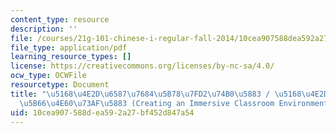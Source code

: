 ```yaml
---
content_type: resource
description: ''
file: /courses/21g-101-chinese-i-regular-fall-2014/10cea907588dea592a27bf452d847a54_MIT21G_101F14_Immersive_Environment_Chinese.pdf
file_type: application/pdf
learning_resource_types: []
license: https://creativecommons.org/licenses/by-nc-sa/4.0/
ocw_type: OCWFile
resourcetype: Document
title: "\u5168\u4E2D\u6587\u7684\u5B78\u7FD2\u74B0\u5883 / \u5168\u4E2D\u6587\u7684\
  \u5B66\u4E60\u73AF\u5883 (Creating an Immersive Classroom Environment) Transcript"
uid: 10cea907-588d-ea59-2a27-bf452d847a54
---
```

